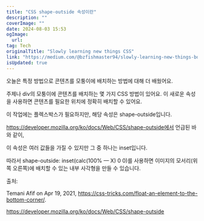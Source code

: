 ```yaml
---
title: "CSS shape-outside 속성이란"
description: ""
coverImage: ""
date: 2024-08-03 15:53
ogImage: 
  url: 
tag: Tech
originalTitle: "Slowly learning new things CSS"
link: "https://medium.com/@bzfishmaster94/slowly-learning-new-things-bd5f7f87b9bd"
isUpdated: true
---
```






오늘은 특정 방법으로 콘텐츠를 모퉁이에 배치하는 방법에 대해 더 배웠어요.

주제나 div의 모퉁이에 콘텐츠를 배치하는 몇 가지 CSS 방법이 있어요. 이 새로운 속성을 사용하면 콘텐츠를 필요한 위치에 정확히 배치할 수 있어요.

이 작업에는 플렉스박스가 필요하지만, 해당 속성은 shape-outside입니다.

https://developer.mozilla.org/ko/docs/Web/CSS/shape-outside에서 언급된 바와 같이,

<div class="content-ad"></div>

이 속성은 여러 값들을 가질 수 있지만 그 중 하나는 inset입니다.

따라서 shape-outside: inset(calc(100% — X) 0 0)를 사용하면 이미지의 모서리(위쪽 오른쪽)에 배치할 수 있는 내부 사각형을 만들 수 있습니다.

출처:

Temani Afif on Apr 19, 2021, https://css-tricks.com/float-an-element-to-the-bottom-corner/.

<div class="content-ad"></div>

https://developer.mozilla.org/ko/docs/Web/CSS/shape-outside

